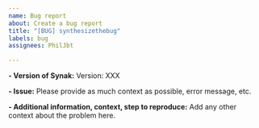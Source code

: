 ```yaml
---
name: Bug report
about: Create a bug report
title: "[BUG] synthesizethebug"
labels: bug
assignees: PhilJbt

---
```

**- Version of Synak:**
Version: XXX

**- Issue:**
Please provide as much context as possible, error message, etc.

**- Additional information, context, step to reproduce:**
Add any other context about the problem here.
